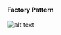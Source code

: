 
#### Factory Pattern

![alt text](https://github.com/Lakshmiaddepalli/DesignPatterns/CreationalPatterns/FactoryPattern/Factory_Pattern.png) 
